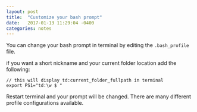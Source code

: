 ```yaml
---
layout: post
title:  "Customize your bash prompt"
date:   2017-01-13 11:29:04 -0400
categories: notes
---
```


You can change your bash prompt in terminal by editing the ```.bash_profile``` file.

if you want a short nickname and your current folder location add the following:

```
// this will display td:current_folder_fullpath in terminal
export PS1="td:\w $ "

```

Restart terminal and your prompt will be changed. There are many different profile configurations available.